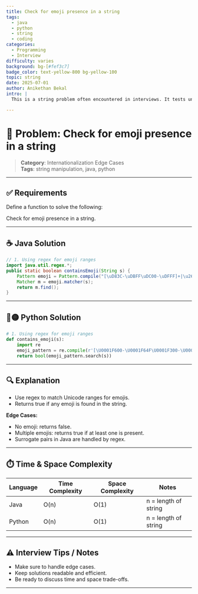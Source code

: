 ```yaml
---
title: Check for emoji presence in a string
tags:
  - java
  - python
  - string
  - coding
categories:
  - Programming
  - Interview
difficulty: varies
background: bg-[#fef3c7]
badge_color: text-yellow-800 bg-yellow-100
topic: string
date: 2025-07-01
author: Anikethan Bekal
intro: |
  This is a string problem often encountered in interviews. It tests understanding of fundamental concepts such as iteration, pattern matching, or algorithmic design depending on the problem.

---
```


# 🧠 Problem: Check for emoji presence in a string

> **Category**: Internationalization Edge Cases  
> **Tags**: string manipulation, java, python

---

## ✅ Requirements

Define a function to solve the following:

Check for emoji presence in a string.

---

## ☕ Java Solution

```java
// 1. Using regex for emoji ranges
import java.util.regex.*;
public static boolean containsEmoji(String s) {
    Pattern emoji = Pattern.compile("[\uD83C-\uDBFF\uDC00-\uDFFF]+|\u2600-\u27BF");
    Matcher m = emoji.matcher(s);
    return m.find();
}
```

---

## 🔵🟡 Python Solution

```python
# 1. Using regex for emoji ranges
def contains_emoji(s):
    import re
    emoji_pattern = re.compile(r'[\U0001F600-\U0001F64F\U0001F300-\U0001F5FF\U0001F680-\U0001F6FF\U0001F1E0-\U0001F1FF]')
    return bool(emoji_pattern.search(s))
```

---

## 🔍 Explanation

- Use regex to match Unicode ranges for emojis.
- Returns true if any emoji is found in the string.

**Edge Cases:**
- No emoji: returns false.
- Multiple emojis: returns true if at least one is present.
- Surrogate pairs in Java are handled by regex.

---

## ⏱️ Time & Space Complexity

| Language | Time Complexity | Space Complexity | Notes |
|----------|-----------------|------------------|-------|
| Java     | O(n)            | O(1)             | n = length of string |
| Python   | O(n)            | O(1)             | n = length of string |

---

## ⚠️ Interview Tips / Notes

- Make sure to handle edge cases.
- Keep solutions readable and efficient.
- Be ready to discuss time and space trade-offs.

---
